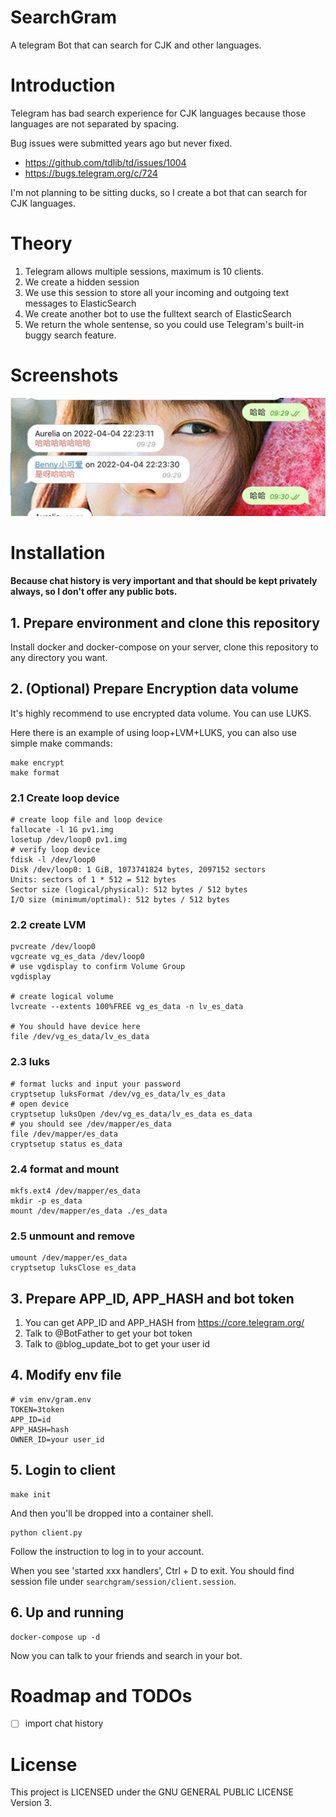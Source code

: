 # SearchGram

A telegram Bot that can search for CJK and other languages.

# Introduction

Telegram has bad search experience for CJK languages because those languages are not separated by spacing.

Bug issues were submitted years ago but never fixed.

* https://github.com/tdlib/td/issues/1004
* https://bugs.telegram.org/c/724

I'm not planning to be sitting ducks, so I create a bot that can search for CJK languages.

# Theory

1. Telegram allows multiple sessions, maximum is 10 clients.
2. We create a hidden session
3. We use this session to store all your incoming and outgoing text messages to ElasticSearch
4. We create another bot to use the fulltext search of ElasticSearch
5. We return the whole sentense, so you could use Telegram's built-in buggy search feature.

# Screenshots

![](assets/1.jpeg)

# Installation

**Because chat history is very important and that should be kept privately always, so I don't offer any public bots.**

## 1. Prepare environment and clone this repository

Install docker and docker-compose on your server, clone this repository to any directory you want.

## 2. (Optional) Prepare Encryption data volume

It's highly recommend to use encrypted data volume. You can use LUKS.

Here there is an example of using loop+LVM+LUKS, you can also use simple make commands:

```shell
make encrypt
make format
```

### 2.1 Create loop device

```shell
# create loop file and loop device
fallocate -l 1G pv1.img
losetup /dev/loop0 pv1.img
# verify loop device
fdisk -l /dev/loop0
Disk /dev/loop0: 1 GiB, 1073741824 bytes, 2097152 sectors
Units: sectors of 1 * 512 = 512 bytes
Sector size (logical/physical): 512 bytes / 512 bytes
I/O size (minimum/optimal): 512 bytes / 512 bytes

```

### 2.2 create LVM

```shell
pvcreate /dev/loop0
vgcreate vg_es_data /dev/loop0
# use vgdisplay to confirm Volume Group
vgdisplay

# create logical volume
lvcreate --extents 100%FREE vg_es_data -n lv_es_data

# You should have device here 
file /dev/vg_es_data/lv_es_data
```

### 2.3 luks

```shell
# format lucks and input your password
cryptsetup luksFormat /dev/vg_es_data/lv_es_data
# open device
cryptsetup luksOpen /dev/vg_es_data/lv_es_data es_data
# you should see /dev/mapper/es_data
file /dev/mapper/es_data
cryptsetup status es_data
```

### 2.4 format and mount

```shell
mkfs.ext4 /dev/mapper/es_data
mkdir -p es_data
mount /dev/mapper/es_data ./es_data
```

### 2.5 unmount and remove

```shell
umount /dev/mapper/es_data
cryptsetup luksClose es_data
````

## 3. Prepare APP_ID, APP_HASH and bot token

1. You can get APP_ID and APP_HASH from https://core.telegram.org/
2. Talk to @BotFather to get your bot token
3. Talk to @blog_update_bot to get your user id

## 4. Modify env file

```shell
# vim env/gram.env
TOKEN=3token
APP_ID=id
APP_HASH=hash
OWNER_ID=your user_id

```

## 5. Login to client

```shell
make init
```

And then you'll be dropped into a container shell.

```shell
python client.py
```

Follow the instruction to log in to your account.

When you see 'started xxx handlers', Ctrl + D to exit. You should find session file under `searchgram/session/client.session`.

## 6. Up and running

```shell
docker-compose up -d
```

Now you can talk to your friends and search in your bot.

# Roadmap and TODOs

- [ ] import chat history

# License

This project is LICENSED under the GNU GENERAL PUBLIC LICENSE Version 3.